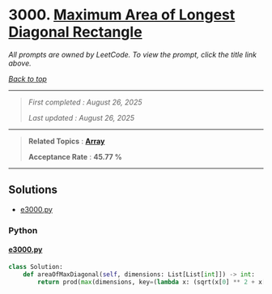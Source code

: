 # 3000. [Maximum Area of Longest Diagonal Rectangle](<https://leetcode.com/problems/maximum-area-of-longest-diagonal-rectangle>)

*All prompts are owned by LeetCode. To view the prompt, click the title link above.*

*[Back to top](<../README.md>)*

------

> *First completed : August 26, 2025*
>
> *Last updated : August 26, 2025*

------

> **Related Topics** : **[Array](<by_topic/Array.md>)**
>
> **Acceptance Rate** : **45.77 %**

------

## Solutions

- [e3000.py](<../my-submissions/e3000.py>)
### Python
#### [e3000.py](<../my-submissions/e3000.py>)
```Python
class Solution:
    def areaOfMaxDiagonal(self, dimensions: List[List[int]]) -> int:
        return prod(max(dimensions, key=(lambda x: (sqrt(x[0] ** 2 + x[1] ** 2), prod(x)))))
```

